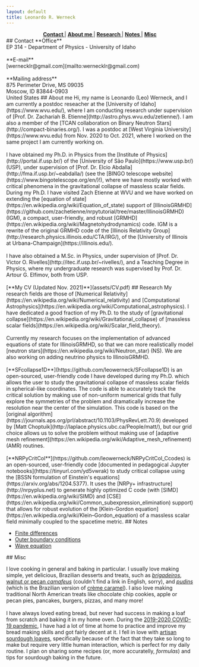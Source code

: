 ```yaml
---
layout: default
title: Leonardo R. Werneck
---
```


<center>
<a href="#Contact" ><strong> Contact  </strong></a> |
<a href="#About"   ><strong> About me </strong></a> |
<a href="#Research"><strong> Research </strong></a> |
<a href="#Notes"   ><strong> Notes    </strong></a> |
<a href="#Misc"    ><strong> Misc     </strong></a>
</center>

<a name='Contact'>
## Contact
**Office**<br>
EP 314 - Department of Physics - University of Idaho
<br><br>
**E-mail**<br>
[wernecklr@gmail.com](mailto:wernecklr@gmail.com)
<br><br>
**Mailing address**<br>
875 Perimeter Drive, MS 09035<br>
Moscow, ID 83844-0903<br>
United States

<a name='About'>
## About me
Hi, my name is Leonardo (Leo) Werneck, and I am currently a postdoc
reseacher at the [University of Idaho](https://www.wvu.edu/), where I am
conducting research under supervision of [Prof. Dr. Zachariah
B. Etienne](http://astro.phys.wvu.edu/zetienne/). I am also a member of
the [TCAN collaboration on Binary Neutron
Stars](http://compact-binaries.org/). I was a postdoc at [West Virginia
University](https://www.wvu.edu) from Nov. 2020 to Oct. 2021, where I
worked on the same project I am currently working on.
<br><br>
I have obtained my Ph.D. in Physics from the [Institute of
Physics](http://portal.if.usp.br/) of the [University of São
Paulo](https://www.usp.br/) (USP), under supervision of [Prof. Dr. Elcio
Abdalla](http://fma.if.usp.br/~eabdalla/) (see the [BINGO telescope
website](https://www.bingotelescope.org/en/)!), where we have mostly
worked with critical phenomena in the gravitational collapse of massless
scalar fields. During my Ph.D. I have visited Zach Etienne at WVU and we
have worked on extending the [equation of
state](https://en.wikipedia.org/wiki/Equation_of_state) support of
[IllinoisGRMHD](https://github.com/zachetienne/nrpytutorial/tree/master/IllinoisGRMHD)
(IGM), a compact, user-friendly, and robust
[GRMHD](https://en.wikipedia.org/wiki/Magnetohydrodynamics) code. IGM is
a rewrite of the original GRMHD code of the [Illinois Relativity
Group](http://research.physics.illinois.edu/CTA/IRG/), of the
[University of Illinois at Urbana-Champaign](https://illinois.edu/).
<br><br>
I have also obtained a M.Sc. in Physics, under supervision of
[Prof. Dr. Victor O. Rivelles](http://itec.if.usp.br/~rivelles/), and a
Teaching Degree in Physics, where my undergraduate research was
supervised by Prof. Dr. Artour G. Elfimov, both from USP.
<br><br>
[**My CV (Updated Nov. 2021)**](assets/CV.pdf)

<a name='Research'>
## Research
My research fields are those of [Numerical
Relativity](https://en.wikipedia.org/wiki/Numerical_relativity) and
[Computational
Astrophysics](https://en.wikipedia.org/wiki/Computational_astrophysics). I
have dedicated a good fraction of my Ph.D. to the study of
[gravitational
collapse](https://en.wikipedia.org/wiki/Gravitational_collapse) of
[massless scalar
fields](https://en.wikipedia.org/wiki/Scalar_field_theory).
<br><br>
Currently my research focuses on the implementation of advanced
equations of state for IllinoisGRMHD, so that we can more realistically
model [neutron stars](https://en.wikipedia.org/wiki/Neutron_star)
(NS). We are also working on adding neutrino physics to IllinoisGRMHD.
<br><br>
[**SFcollapse1D**](https://github.com/leowerneck/SFcollapse1D) is an
open-sourced, user-friendly code I have developed during my Ph.D. which
allows the user to study the gravitational collapse of massless scalar
fields in spherical-like coordinates. The code is able to accurately
track the critical solution by making use of non-uniform numerical grids
that fully explore the symmetries of the problem and dramatically
increase the resolution near the center of the simulation. This code is
based on the [original
algorithm](https://journals.aps.org/prl/abstract/10.1103/PhysRevLett.70.9)
developed by [Matt
Choptuik](http://laplace.physics.ubc.ca/People/matt/), but our grid
choice allows us to solve the problem without making use of [adaptive
mesh refinement](https://en.wikipedia.org/wiki/Adaptive_mesh_refinement)
(AMR) routines.
<br><br>
[**NRPyCritCol**](https://github.com/leowerneck/NRPyCritCol_Ccodes) is
an open-sourced, user-friendly code [documented in pedagogical Jupyter
notebooks](https://tinyurl.com/yd5vwrak) to study critical collapse
using the [BSSN formulation of Einstein's
equations](https://arxiv.org/abs/1204.5377). It uses the [NRPy+
infrastructure](http://nrpyplus.net) to generate highly optimized C code
(with [SIMD](https://en.wikipedia.org/wiki/SIMD) and
[CSE](https://en.wikipedia.org/wiki/Common_subexpression_elimination)
support) that allows for robust evolution of the [Klein-Gordon
equation](https://en.wikipedia.org/wiki/Klein–Gordon_equation) of a
massless scalar field minimally coupled to the spacetime metric.

<a name='Notes'>
## Notes

* [Finite differences](Finite_differences.md)
* [Outer boundary conditions](Outer_boundary_conditions.md)
* [Wave equation](Wave_equation.md)

<a name='Misc'>
## Misc

I love cooking in general and baking in particular. I usually love
making simple, yet delicious, Brazilian desserts and treats, such as
[*brigadeiros*](https://en.wikipedia.org/wiki/Brigadeiro), [walnut or
pecan
*camafeus*](https://www.receitasnestle.com.br/receitas/camafeu-de-nozes)
(couldn't find a link in English, sorry), and
[*pudins*](https://www.receitasnestle.com.br/receitas/pudim-de-leite-moca)
(which is the Brazilian version of [crème
caramel](https://en.wikipedia.org/wiki/Cr%C3%A8me_caramel)). I also love
making traditional North American treats like chocolate chip cookies,
apple or pecan pies, pancakes, burgers, pizzas, and many more!
<br><br>
I have always loved eating bread, but never had success in making a loaf
from scratch and baking it in my home oven. During the [2019-2020
COVID-19
pandemic](https://en.wikipedia.org/wiki/2019%E2%80%9320_coronavirus_pandemic),
I have had a lot of time at home to practice and improve my bread making
skills and got fairly decent at it. I fell in love with [artisan
sourdough loaves](https://en.wikipedia.org/wiki/Sourdough), specifically
because of the fact that they take so long to make but require very
little human interaction, which is perfect for my daily routine. I plan
on sharing some recipes (or, more accuratelly, *formulas*) and tips for
sourdough baking in the future.
